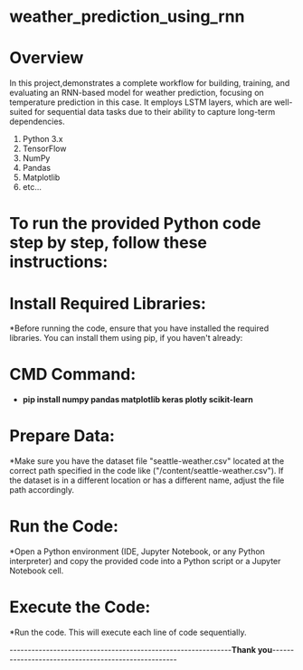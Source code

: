 # weather_prediction_using_rnn
# Overview
In this project,demonstrates a complete workflow for building, training, and evaluating an RNN-based model for weather prediction, focusing on temperature prediction in this case. It employs LSTM layers, which are well-suited for sequential data tasks due to their ability to capture long-term dependencies.
1. Python 3.x
2. TensorFlow
3. NumPy
4. Pandas
5. Matplotlib
6. etc...
# To run the provided Python code step by step, follow these instructions:
# Install Required Libraries:
*Before running the code, ensure that you have installed the required libraries. You can install them using pip, if you haven't already:
# CMD Command:
* __pip install numpy pandas matplotlib keras plotly scikit-learn__
# Prepare Data:
*Make sure you have the dataset file "seattle-weather.csv" located at the correct path specified in the code  like ("/content/seattle-weather.csv"). If the dataset is in a different location or has a different name, adjust the file path accordingly.

# Run the Code:
*Open a Python environment (IDE, Jupyter Notebook, or any Python interpreter) and copy the provided code into a Python script or a Jupyter Notebook cell.

# Execute the Code: 
*Run the code. This will execute each line of code sequentially.

-------------------------------------------------------------**Thank you**----------------------------------------------------
